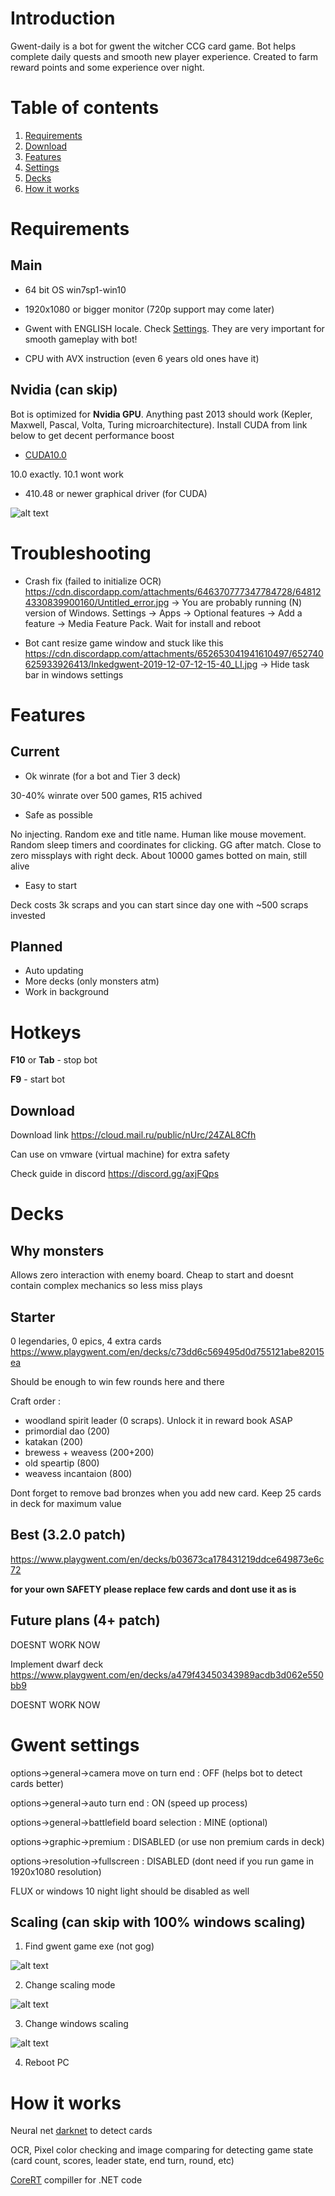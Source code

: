 # Introduction
Gwent-daily is a bot for gwent the witcher CCG card game. Bot helps complete daily quests and smooth new player experience. Created to farm reward points and some experience over night.

# Table of contents
1. [Requirements](#requirements)
2. [Download](#download)
3. [Features](#features)
4. [Settings](#settings)
5. [Decks](#decks)
6. [How it works](#how)

# Requirements <a name="requirements"></a>
## Main

* 64 bit OS win7sp1-win10

* 1920x1080 or bigger monitor (720p support may come later)

* Gwent with ENGLISH locale. Check [Settings](#settings). They are very important for smooth gameplay with bot!

* CPU with AVX instruction (even 6 years old ones have it)

## Nvidia (can skip)
Bot is optimized for **Nvidia GPU**. Anything past 2013 should work (Kepler, Maxwell, Pascal, Volta, Turing microarchitecture). Install CUDA from link below to get decent performance boost

*  [CUDA10.0](https://developer.nvidia.com/compute/cuda/10.0/Prod/network_installers/cuda_10.0.130_win10_network "CUDA10")

10.0 exactly. 10.1 wont work

*  410.48 or newer graphical driver (for CUDA)

![alt text](https://media.discordapp.net/attachments/571798162059034628/571882157300121615/unknown.png "CUDA install settings")

# Troubleshooting

* Crash fix (failed to initialize OCR) https://cdn.discordapp.com/attachments/646370777347784728/648124330839900160/Untitled_error.jpg -> You are probably running (N) version of Windows. Settings -> Apps -> Optional features -> Add a feature -> Media Feature Pack. Wait for install and reboot

* Bot cant resize game window and stuck like this https://cdn.discordapp.com/attachments/652653041941610497/652740625933926413/Inkedgwent-2019-12-07-12-15-40_LI.jpg
-> Hide task bar in windows settings

# Features <a name="features"></a>
## Current
* Ok winrate (for a bot and Tier 3 deck)

30-40% winrate over 500 games, R15 achived

* Safe as possible

No injecting. Random exe and title name. Human like mouse movement. Random sleep timers and coordinates for clicking. GG after match. Close to zero missplays with right deck. About 10000 games botted on main, still alive 

* Easy to start

Deck costs 3k scraps and you can start since day one with ~500 scraps invested

## Planned
* Auto updating
* More decks (only monsters atm)
* Work in background

# Hotkeys

**F10** or **Tab** - stop bot

**F9** - start bot

## Download <a name="download"></a>
Download link https://cloud.mail.ru/public/nUrc/24ZAL8Cfh

Can use on vmware (virtual machine) for extra safety

Check guide in discord https://discord.gg/axjFQps

# Decks <a name="decks"></a>

## Why monsters
Allows zero interaction with enemy board. Cheap to start and doesnt contain complex mechanics so less miss plays

## Starter
0 legendaries, 0 epics, 4 extra cards
https://www.playgwent.com/en/decks/c73dd6c569495d0d755121abe82015ea

Should be enough to win few rounds here and there 

Craft order : 
* woodland spirit leader (0 scraps). Unlock it in reward book ASAP
* primordial dao (200)
* katakan (200)
* brewess + weavess (200+200)
* old speartip (800)
* weavess incantaion (800)

Dont forget to remove bad bronzes when you add new card. Keep 25 cards in deck for maximum value

## Best (3.2.0 patch)
https://www.playgwent.com/en/decks/b03673ca178431219ddce649873e6c72

**for your own SAFETY please replace few cards and dont use it as is**

## Future plans (4+ patch)
DOESNT WORK NOW

Implement dwarf deck https://www.playgwent.com/en/decks/a479f43450343989acdb3d062e550bb9

DOESNT WORK NOW

# Gwent settings <a name="settings"></a>

options->general->camera move on turn end : OFF (helps bot to detect cards better)

options->general->auto turn end : ON (speed up process)

options->general->battlefield board selection : MINE (optional)

options->graphic->premium : DISABLED (or use non premium cards in deck)

options->resolution->fullscreen : DISABLED (dont need if you run game in 1920x1080 resolution)

FLUX or windows 10 night light should be disabled as well

## Scaling (can skip with 100% windows scaling)
1) Find gwent game exe (not gog)

![alt text](https://lh3.googleusercontent.com/-Riow_0Aq0t8/WYNSnp25eTI/AAAAAAAAR3o/n2S9JfBVz1gW3nGxFVOBsaugfoMsUp_gACHMYCw/s0/explorer_2017-08-03_19-43-08.png "scaling1")

2) Change scaling mode 

![alt text](https://lh3.googleusercontent.com/-Bzd5Y2jgwIg/WYNSy0QV1II/AAAAAAAAR3s/57RYhR55x8YaGcx6a_9uKq7kVut7UDAmACHMYCw/s0/explorer_2017-08-03_19-43-53.png "scaling2")

3) Change windows scaling

![alt text](https://lh3.googleusercontent.com/-Fk6Ip4vRqw8/WYNS8FxeqmI/AAAAAAAAR3w/0B8tKmYcF78jFDzcGCX3kiGSG3iLQ-XNwCHMYCw/s0/ApplicationFrameHost_2017-08-03_19-44-30.png "scaling3")

4) Reboot PC

# How it works <a name="how"></a>
Neural net [darknet](https://github.com/AlexeyAB/darknet "darknet") to detect cards

OCR, Pixel color checking and image comparing for detecting game state (card count, scores, leader state, end turn, round, etc)

[CoreRT](https://github.com/dotnet/corert "CoreRT") compiller for .NET code

